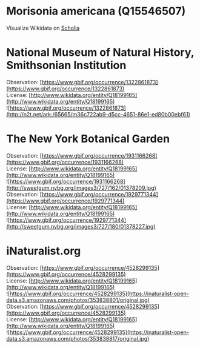 
Morisonia americana (Q15546507)
===============================
  
Visualize Wikidata on [Scholia](https://scholia.toolforge.org/taxon/Q15546507)
# National Museum of Natural History, Smithsonian Institution
  
Observation: [https://www.gbif.org/occurrence/1322861873](https://www.gbif.org/occurrence/1322861873)  
License: [http://www.wikidata.org/entity/Q18199165](http://www.wikidata.org/entity/Q18199165)  
![https://www.gbif.org/occurrence/1322861873](http://n2t.net/ark:/65665/m36c722ab9-d5cc-4651-86e1-ed80b00ebf61)
# The New York Botanical Garden
  
Observation: [https://www.gbif.org/occurrence/1931166268](https://www.gbif.org/occurrence/1931166268)  
License: [http://www.wikidata.org/entity/Q18199165](http://www.wikidata.org/entity/Q18199165)  
![https://www.gbif.org/occurrence/1931166268](http://sweetgum.nybg.org/images3/727/162/01378209.jpg)  
Observation: [https://www.gbif.org/occurrence/1929771344](https://www.gbif.org/occurrence/1929771344)  
License: [http://www.wikidata.org/entity/Q18199165](http://www.wikidata.org/entity/Q18199165)  
![https://www.gbif.org/occurrence/1929771344](http://sweetgum.nybg.org/images3/727/180/01378227.jpg)
# iNaturalist.org
  
Observation: [https://www.gbif.org/occurrence/4528299135](https://www.gbif.org/occurrence/4528299135)  
License: [http://www.wikidata.org/entity/Q18199165](http://www.wikidata.org/entity/Q18199165)  
![https://www.gbif.org/occurrence/4528299135](https://inaturalist-open-data.s3.amazonaws.com/photos/353838801/original.jpg)  
Observation: [https://www.gbif.org/occurrence/4528299135](https://www.gbif.org/occurrence/4528299135)  
License: [http://www.wikidata.org/entity/Q18199165](http://www.wikidata.org/entity/Q18199165)  
![https://www.gbif.org/occurrence/4528299135](https://inaturalist-open-data.s3.amazonaws.com/photos/353838817/original.jpg)
